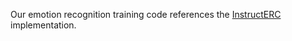 Our emotion recognition training code references the [InstructERC](https://github.com/LIN-SHANG/InstructERC/tree/main) implementation.
